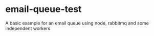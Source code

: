 email-queue-test
================

A basic example for an email queue using node, rabbitmq and some independent workers
